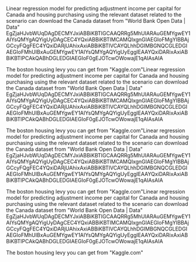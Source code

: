 Linear regression model for predicting adjustment income per capital for Canada and housing purchasing using the relevant dataset related to the scenario can download the Canada dataset from "World Bank Open Data | Data" EgZjaHJvbWUqDAgDECMYJxiABBiKBTIGCAAQRRg5MhUIARAuGEMYgwEY1AIYsQMYgAQYigUyDAgCEC4YQxiABBiKBTIMCAMQIxgnGIAEGIoFMgYIBBAjGCcyFQgFEC4YQxiDARjUAhixAxiABBiKBTIVCAYQLhhDGIMBGNQCGLEDGIAEGIoFMhUIBxAuGEMYgwEY1AIYsQMYgAQYigUyEggIEAAYQxiDARixAxiABBiKBTIPCAkQABhDGLEDGIAEGIoF0gEJOTcwOWowajE1qAIAsAIA

The boston housing levy you can get from "Kaggle.com"Linear regression model for predicting adjustment income per capital for Canada and housing purchasing using the relevant dataset related to the scenario can download the Canada dataset from "World Bank Open Data | Data" EgZjaHJvbWUqDAgDECMYJxiABBiKBTIGCAAQRRg5MhUIARAuGEMYgwEY1AIYsQMYgAQYigUyDAgCEC4YQxiABBiKBTIMCAMQIxgnGIAEGIoFMgYIBBAjGCcyFQgFEC4YQxiDARjUAhixAxiABBiKBTIVCAYQLhhDGIMBGNQCGLEDGIAEGIoFMhUIBxAuGEMYgwEY1AIYsQMYgAQYigUyEggIEAAYQxiDARixAxiABBiKBTIPCAkQABhDGLEDGIAEGIoF0gEJOTcwOWowajE1qAIAsAIA

The boston housing levy you can get from "Kaggle.com"Linear regression model for predicting adjustment income per capital for Canada and housing purchasing using the relevant dataset related to the scenario can download the Canada dataset from "World Bank Open Data | Data" EgZjaHJvbWUqDAgDECMYJxiABBiKBTIGCAAQRRg5MhUIARAuGEMYgwEY1AIYsQMYgAQYigUyDAgCEC4YQxiABBiKBTIMCAMQIxgnGIAEGIoFMgYIBBAjGCcyFQgFEC4YQxiDARjUAhixAxiABBiKBTIVCAYQLhhDGIMBGNQCGLEDGIAEGIoFMhUIBxAuGEMYgwEY1AIYsQMYgAQYigUyEggIEAAYQxiDARixAxiABBiKBTIPCAkQABhDGLEDGIAEGIoF0gEJOTcwOWowajE1qAIAsAIA

The boston housing levy you can get from "Kaggle.com"Linear regression model for predicting adjustment income per capital for Canada and housing purchasing using the relevant dataset related to the scenario can download the Canada dataset from "World Bank Open Data | Data" EgZjaHJvbWUqDAgDECMYJxiABBiKBTIGCAAQRRg5MhUIARAuGEMYgwEY1AIYsQMYgAQYigUyDAgCEC4YQxiABBiKBTIMCAMQIxgnGIAEGIoFMgYIBBAjGCcyFQgFEC4YQxiDARjUAhixAxiABBiKBTIVCAYQLhhDGIMBGNQCGLEDGIAEGIoFMhUIBxAuGEMYgwEY1AIYsQMYgAQYigUyEggIEAAYQxiDARixAxiABBiKBTIPCAkQABhDGLEDGIAEGIoF0gEJOTcwOWowajE1qAIAsAIA

The boston housing levy you can get from "Kaggle.com"
